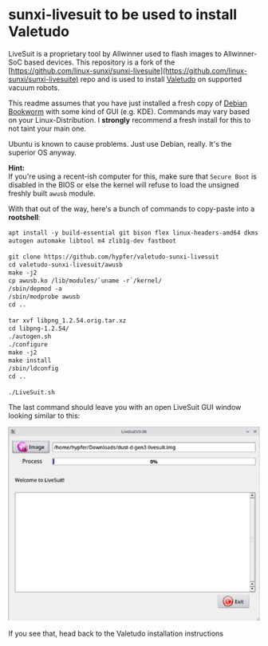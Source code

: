 # sunxi-livesuit to be used to install Valetudo

LiveSuit is a proprietary tool by Allwinner used to flash images to Allwinner-SoC based devices.
This repository is a fork of the [https://github.com/linux-sunxi/sunxi-livesuite](https://github.com/linux-sunxi/sunxi-livesuite) repo and is used to install [Valetudo](https://github.com/hypfer/Valetudo) on supported vacuum robots.

This readme assumes that you have just installed a fresh copy of [Debian Bookworm](https://www.debian.org/releases/bookworm/) with some kind of GUI (e.g. KDE).
Commands may vary based on your Linux-Distribution. I **strongly** recommend a fresh install for this to not taint your main one.

Ubuntu is known to cause problems. Just use Debian, really. It's the superior OS anyway.

**Hint:**<br/>
If you're using a recent-ish computer for this, make sure that `Secure Boot` is disabled in the BIOS or else the kernel
will refuse to load the unsigned freshly built `awusb` module.

With that out of the way, here's a bunch of commands to copy-paste into a **rootshell**:
```
apt install -y build-essential git bison flex linux-headers-amd64 dkms autogen automake libtool m4 zlib1g-dev fastboot

git clone https://github.com/hypfer/valetudo-sunxi-livesuit
cd valetudo-sunxi-livesuit/awusb
make -j2
cp awusb.ko /lib/modules/`uname -r`/kernel/
/sbin/depmod -a
/sbin/modprobe awusb
cd ..

tar xvf libpng_1.2.54.orig.tar.xz
cd libpng-1.2.54/
./autogen.sh
./configure
make -j2
make install
/sbin/ldconfig
cd ..

./LiveSuit.sh
```

The last command should leave you with an open LiveSuit GUI window looking similar to this:

![livesuit.png](livesuit.png)

If you see that, head back to the Valetudo installation instructions
